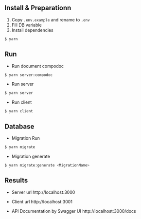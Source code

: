 ## Install & Preparationn

1. Copy `.env.example` and rename to `.env`
2. Fill DB variable
3. Install dependencies

```bash
$ yarn
```

## Run

- Run document compodoc

```bash
$ yarn server:compodoc
```

- Run server

```bash
$ yarn server
```

- Run client

```bash
$ yarn client
```

## Database

- Migration Run

```bash
$ yarn migrate
```

- Migration generate

```bash
$ yarn migrate:generate <MigrationName>
```

## Results

- Server url http://localhost:3000

- Client url http://localhost:3001

- API Documentation by Swagger UI http://localhost:3000/docs
